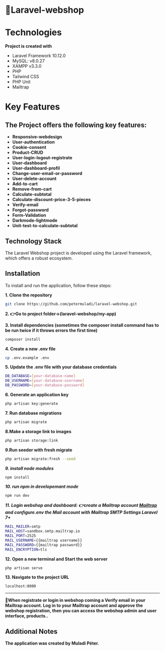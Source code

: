 # 🛒Laravel-webshop

# Technologies

**Project is created with**

- Laravel Framework 10.12.0
- MySQL: v8.0.27
- XAMPP v3.3.0
- PHP 
- Tailwind CSS
- PHP Unit
- Mailtrap


# Key Features

## The Project offers the following key features:

- **Responsive-webdesign**
- **User-authentication**
- **Cookie-consent**
- **Product-CRUD**
- **User-login-logout-registrate**
- **User-dashboard**
- **User-dashboard-profil**
- **Change-user-email-or-password**
- **User-delete-account**
- **Add-to-cart**
- **Remove-from-cart**
- **Calculate-subtotal**
- **Calculate-discount-price-3-5-pieces**
- **Verify-email**
- **Forgot-password**
- **Form-Validation**
- **Darkmode-lightmode**
- **Unit-test-to-calculate-subtotal**


## Technology Stack

The Laravel Webshop project is developed using the Laravel framework, which offers a robust ecosystem.


## Installation

To install and run the application, follow these steps:

**1. Clone the repository**

```bash
git clone https://github.com/petermuladi/laravel-webshop.git
```

**2. 👉Go to project folder->(laravel-webshop/my-app)**


**3. Install dependencies
(sometimes the composer install command has to be run twice if it throws errors the first time)**

```bash
composer install
```

**4. Create a new .env file**

```bash
cp .env.example .env
```

**5. Update the .env file with your database credentials**

```bash
DB_DATABASE=[your-database-name]
DB_USERNAME=[your-database-username]
DB_PASSWORD=[your-database-password]
```

**6. Generate an application key**

```bash
php artisan key:generate
```

**7. Run database migrations**

```bash
php artisan migrate
```

**8.Make a storage link to images**

```bash
php artisan storage:link
```

**9.Run seeder with fresh migrate**

```bash
php artisan migrate:fresh --seed
```

***9. install node modules***
```bash
npm install
```

***10. run npm in developemant mode***
```bash
npm run dev
```


***11. Login webshop and dashboard:
👉create a Mailtrap account [Mailtrap](https://mailtrap.io)
and configure.env the Mail account with Mailtrap
SMTP Settings Laravel 7+***

```bash
MAIL_MAILER=smtp
MAIL_HOST=sandbox.smtp.mailtrap.io
MAIL_PORT=2525
MAIL_USERNAME={{mailtrap username}}
MAIL_PASSWORD={{mailtrap password}}
MAIL_ENCRYPTION=tls

```
**12. Open a new terminal and Start the web server**

```bash
php artisan serve
```

**13. Navigate to the project URL**

```bash
localhost:8000
```
----------------

**🚩When registrate or login in webshop 
coming a Verify email in your Mailtrap account.
Log in to your Mailtrap account and approve the webshop registration,
then you can access the webshop admin and user interface, products..**


## Additional Notes
**The application was created by Muladi Péter.**
